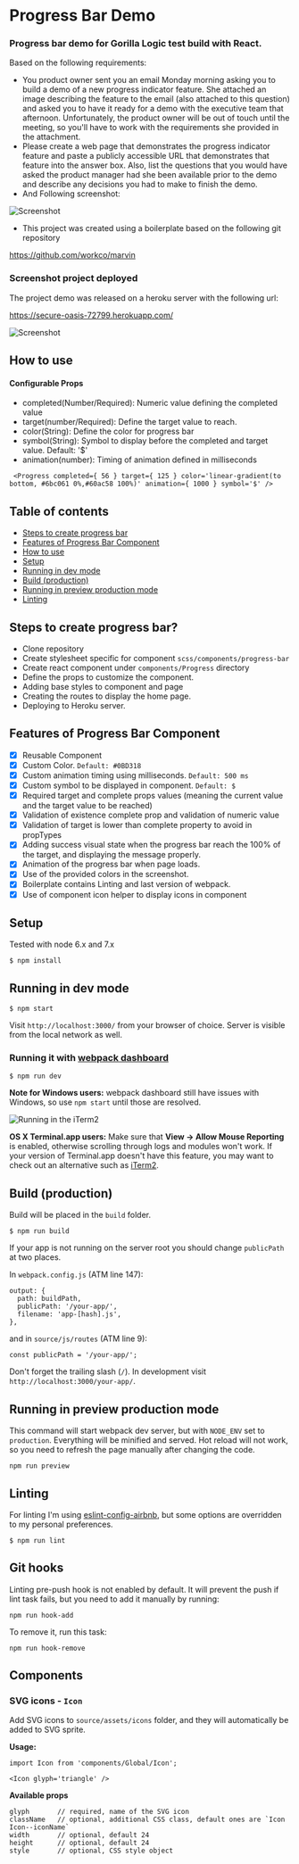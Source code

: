 # Progress Bar Demo
### Progress bar demo for Gorilla Logic test build with React.

Based on the following requirements:
- You product owner sent you an email Monday morning asking you to build a demo of a new progress indicator feature. She attached an image describing the feature to the email (also attached to this question) and asked you to have it ready for a demo with the executive team that afternoon. Unfortunately, the product owner will be out of touch until the meeting, so you'll have to work with the requirements she provided in the attachment.
- Please create a web page that demonstrates the progress indicator feature and paste a publicly accessible URL that demonstrates that feature into the answer box. Also, list the questions that you would have asked the product manager had she been available prior to the demo and describe any decisions you had to make to finish the demo.
- And Following screenshot:

![Screenshot](/gorillalogic.hirevue.png)

- This project was created using a boilerplate based on the following git repository

https://github.com/workco/marvin

### Screenshot project deployed

The project demo was released on a heroku server with the following url:

https://secure-oasis-72799.herokuapp.com/

![Screenshot](/marvin.png)

## How to use

#### Configurable Props

- completed(Number/Required): Numeric value defining the completed value
- target(number/Required): Define the target value to reach.
- color(String): Define the color for progress bar
- symbol(String): Symbol to display before the completed and target value. Default: '$'
- animation(number): Timing of animation defined in milliseconds

```
 <Progress completed={ 56 } target={ 125 } color='linear-gradient(to bottom, #6bc061 0%,#60ac58 100%)' animation={ 1000 } symbol='$' />
```

## Table of contents
* [Steps to create progress bar](#user-content-steps-to-create-progress-bar)
* [Features of Progress Bar Component](#user-content-features-of-progress-bar-component)
* [How to use](#user-content-how-to-use)
* [Setup](#user-content-setup)
* [Running in dev mode](#user-content-running-in-dev-mode)
* [Build (production)](#user-content-build-production)
* [Running in preview production mode](#user-content-running-in-preview-production-mode)
* [Linting](#user-content-linting)



## Steps to create progress bar?

- Clone repository
- Create stylesheet specific for component `scss/components/progress-bar`
- Create react component under `components/Progress` directory
- Define the props to customize the component.
- Adding base styles to component and page
- Creating the routes to display the home page.
- Deploying to Heroku server.



## Features of Progress Bar Component

- [x] Reusable Component
- [x] Custom Color.  `Default: #0BD318`
- [x] Custom animation timing using milliseconds. `Default: 500 ms`
- [x] Custom symbol to be displayed in component. `Default: $`
- [x] Required target and complete props values (meaning the current value and the target value to be reached)
- [x] Validation of existence complete prop and validation of numeric value
- [x] Validation of target is lower than complete property to avoid in propTypes 
- [x] Adding success visual state when the progress bar reach the 100% of the target, and displaying the message properly.
- [x] Animation of the progress bar when page loads.
- [x] Use of the provided colors in the screenshot.
- [x] Boilerplate contains Linting and last version of webpack.
- [x] Use of component icon helper to display icons in component

## Setup

Tested with node 6.x and 7.x

```
$ npm install
```

## Running in dev mode

```
$ npm start
```

Visit `http://localhost:3000/` from your browser of choice.
Server is visible from the local network as well.

### Running it with [webpack dashboard](https://github.com/FormidableLabs/webpack-dashboard)

```
$ npm run dev
```

**Note for Windows users:** webpack dashboard still have issues with Windows, so use `npm start` until those are resolved.

![Running in the iTerm2](http://i.imgur.com/3oKTWrv.png)

**OS X Terminal.app users:** Make sure that **View → Allow Mouse Reporting** is enabled, otherwise scrolling through logs and modules won't work. If your version of Terminal.app doesn't have this feature, you may want to check out an alternative such as [iTerm2](https://www.iterm2.com/).

## Build (production)

Build will be placed in the `build` folder.

```
$ npm run build
```

If your app is not running on the server root you should change `publicPath` at two places.

In `webpack.config.js` (ATM line 147):

```
output: {
  path: buildPath,
  publicPath: '/your-app/',
  filename: 'app-[hash].js',
},
```

and in `source/js/routes` (ATM line 9):

```
const publicPath = '/your-app/';
```

Don't forget the trailing slash (`/`). In development visit `http://localhost:3000/your-app/`.

## Running in preview production mode

This command will start webpack dev server, but with `NODE_ENV` set to `production`.
Everything will be minified and served.
Hot reload will not work, so you need to refresh the page manually after changing the code.

```
npm run preview
```

## Linting

For linting I'm using [eslint-config-airbnb](https://www.npmjs.com/package/eslint-config-airbnb),
but some options are overridden to my personal preferences.

```
$ npm run lint
```

## Git hooks

Linting pre-push hook is not enabled by default.
It will prevent the push if lint task fails,
but you need to add it manually by running:

```
npm run hook-add
```

To remove it, run this task:

```
npm run hook-remove
```

## Components

### SVG icons - `Icon`

Add SVG icons to `source/assets/icons` folder, and they will automatically be added to SVG sprite.

**Usage:**

```
import Icon from 'components/Global/Icon';

<Icon glyph='triangle' />
```

**Available props**

```
glyph       // required, name of the SVG icon
className   // optional, additional CSS class, default ones are `Icon Icon--iconName`
width       // optional, default 24
height      // optional, default 24
style       // optional, CSS style object
```
